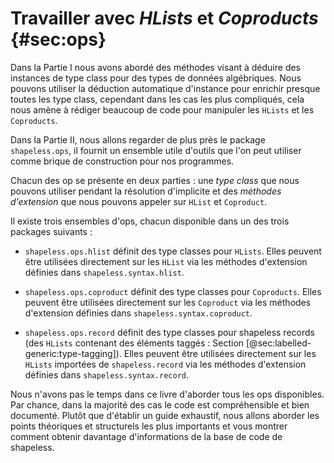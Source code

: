 # Travailler avec *HLists* et *Coproducts* {#sec:ops}

Dans la Partie I nous avons abordé des méthodes
visant à déduire des instances de type
class pour des types de données algébriques.
Nous pouvons utiliser la déduction automatique
d'instance pour enrichir presque toutes les type class,
cependant dans les cas les plus compliqués, cela nous amène à rédiger beaucoup de code 
pour manipuler les `HLists` et les `Coproducts`.

Dans la Partie II, nous allons regarder de plus près le package `shapeless.ops`,
il fournit un ensemble utile d'outils que 
l'on peut utiliser comme brique de construction pour nos programmes.

Chacun des op se présente en deux parties :
une *type class* que nous pouvons utiliser pendant la résolution d'implicite
et des *méthodes d'extension* que nous pouvons appeler sur `HList` et `Coproduct`.

Il existe trois ensembles d'ops,
chacun disponible dans un des trois packages suivants :

  - `shapeless.ops.hlist` définit des type classes pour `HLists`.
    Elles peuvent être utilisées directement sur les `HList` via les 
    méthodes d'extension définies dans `shapeless.syntax.hlist`.

  - `shapeless.ops.coproduct` définit des type classes pour `Coproducts`.
    Elles peuvent être utilisées directement sur les `Coproduct` via les 
    méthodes d'extension définies dans `shapeless.syntax.coproduct`.

  - `shapeless.ops.record` définit des type classes pour shapeless records
    (des `HLists` contenant des éléments taggés : Section [@sec:labelled-generic:type-tagging]).
    Elles peuvent être utilisées directement sur les `HLists` importées de `shapeless.record`  via les 
    méthodes d'extension définies dans `shapeless.syntax.record`.
    
Nous n'avons pas le temps dans ce 
livre d'aborder tous les ops disponibles.
Par chance, dans la majorité des cas le
code est compréhensible et bien documenté.
Plutôt que d'établir un guide exhaustif,
nous allons aborder les points théoriques et structurels les plus importants
et vous montrer comment obtenir 
davantage d'informations de la base de code de shapeless.
